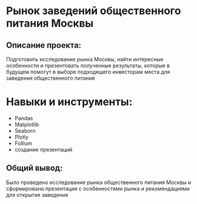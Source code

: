 # Рынок заведений общественного питания Москвы

## Описание проекта:
Подготовить исследование рынка Москвы, найти интересные особенности и презентовать полученные результаты, которые в будущем помогут в выборе подходящего инвесторам места для заведения общественного питания

# Навыки и инструменты:
* Pandas
* Matplotlib
* Seaborn
* Plotly
* Follium
* создание презентаций

## Общий вывод:
Было проведено исследование рынка общественного питания Москвы и сформирована презентация с особенностями рынка и рекомендациями для открытия заведения
